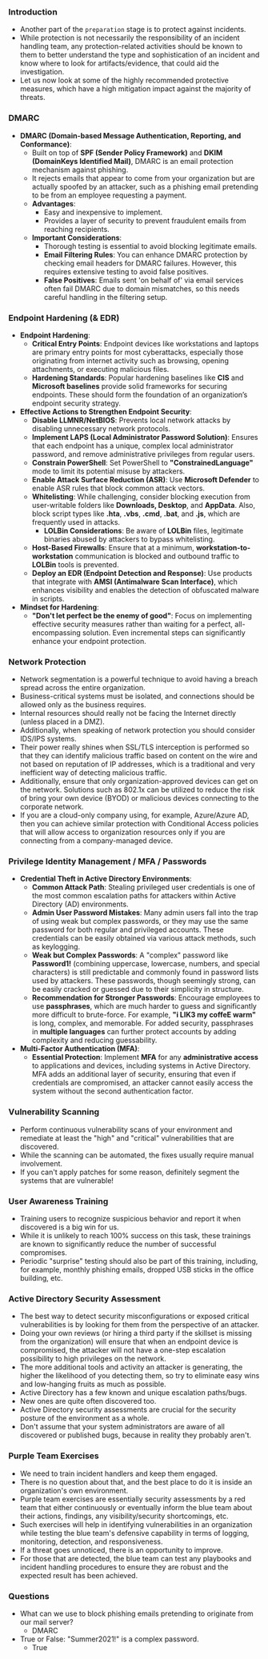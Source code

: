 ### Introduction
- Another part of the `preparation` stage is to protect against incidents. 
- While protection is not necessarily the responsibility of an incident handling team, any protection-related activities should be known to them to better understand the type and sophistication of an incident and know where to look for artifacts/evidence, that could aid the investigation.
- Let us now look at some of the highly recommended protective measures, which have a high mitigation impact against the majority of threats.



### DMARC
- **DMARC (Domain-based Message Authentication, Reporting, and Conformance)**:
    - Built on top of **SPF (Sender Policy Framework)** and **DKIM (DomainKeys Identified Mail)**, DMARC is an email protection mechanism against phishing.
    - It rejects emails that appear to come from your organization but are actually spoofed by an attacker, such as a phishing email pretending to be from an employee requesting a payment.
    - **Advantages**:
        - Easy and inexpensive to implement.
        - Provides a layer of security to prevent fraudulent emails from reaching recipients.
    - **Important Considerations**:
        - Thorough testing is essential to avoid blocking legitimate emails.
        - **Email Filtering Rules**: You can enhance DMARC protection by checking email headers for DMARC failures. However, this requires extensive testing to avoid false positives.
        - **False Positives**: Emails sent 'on behalf of' via email services often fail DMARC due to domain mismatches, so this needs careful handling in the filtering setup.



### Endpoint Hardening (& EDR)
- **Endpoint Hardening**:
    - **Critical Entry Points**: Endpoint devices like workstations and laptops are primary entry points for most cyberattacks, especially those originating from internet activity such as browsing, opening attachments, or executing malicious files.
    - **Hardening Standards**: Popular hardening baselines like **CIS** and **Microsoft baselines** provide solid frameworks for securing endpoints. These should form the foundation of an organization’s endpoint security strategy.
- **Effective Actions to Strengthen Endpoint Security**:
    - **Disable LLMNR/NetBIOS**: Prevents local network attacks by disabling unnecessary network protocols.
    - **Implement LAPS (Local Administrator Password Solution)**: Ensures that each endpoint has a unique, complex local administrator password, and remove administrative privileges from regular users.
    - **Constrain PowerShell**: Set PowerShell to **"ConstrainedLanguage"** mode to limit its potential misuse by attackers.
    - **Enable Attack Surface Reduction (ASR)**: Use **Microsoft Defender** to enable ASR rules that block common attack vectors.
    - **Whitelisting**: While challenging, consider blocking execution from user-writable folders like **Downloads, Desktop**, and **AppData**. Also, block script types like **.hta**, **.vbs**, **.cmd**, **.bat**, and **.js**, which are frequently used in attacks.
        - **LOLBin Considerations**: Be aware of **LOLBin** files, legitimate binaries abused by attackers to bypass whitelisting.
    - **Host-Based Firewalls**: Ensure that at a minimum, **workstation-to-workstation** communication is blocked and outbound traffic to **LOLBin** tools is prevented.
    - **Deploy an EDR (Endpoint Detection and Response)**: Use products that integrate with **AMSI (Antimalware Scan Interface)**, which enhances visibility and enables the detection of obfuscated malware in scripts.
- **Mindset for Hardening**:
    - **"Don't let perfect be the enemy of good"**: Focus on implementing effective security measures rather than waiting for a perfect, all-encompassing solution. Even incremental steps can significantly enhance your endpoint protection.



### Network Protection
- Network segmentation is a powerful technique to avoid having a breach spread across the entire organization. 
- Business-critical systems must be isolated, and connections should be allowed only as the business requires. 
- Internal resources should really not be facing the Internet directly (unless placed in a DMZ).
- Additionally, when speaking of network protection you should consider IDS/IPS systems. 
- Their power really shines when SSL/TLS interception is performed so that they can identify malicious traffic based on content on the wire and not based on reputation of IP addresses, which is a traditional and very inefficient way of detecting malicious traffic.
- Additionally, ensure that only organization-approved devices can get on the network. Solutions such as 802.1x can be utilized to reduce the risk of bring your own device (BYOD) or malicious devices connecting to the corporate network. 
- If you are a cloud-only company using, for example, Azure/Azure AD, then you can achieve similar protection with Conditional Access policies that will allow access to organization resources only if you are connecting from a company-managed device.



### Privilege Identity Management / MFA / Passwords
- **Credential Theft in Active Directory Environments**:
    - **Common Attack Path**: Stealing privileged user credentials is one of the most common escalation paths for attackers within Active Directory (AD) environments.
    - **Admin User Password Mistakes**: Many admin users fall into the trap of using weak but complex passwords, or they may use the same password for both regular and privileged accounts. These credentials can be easily obtained via various attack methods, such as keylogging.
    - **Weak but Complex Passwords**: A "complex" password like **Password1!** (combining uppercase, lowercase, numbers, and special characters) is still predictable and commonly found in password lists used by attackers. These passwords, though seemingly strong, can be easily cracked or guessed due to their simplicity in structure.
    - **Recommendation for Stronger Passwords**: Encourage employees to use **passphrases**, which are much harder to guess and significantly more difficult to brute-force. For example, **"i LIK3 my coffeE warm"** is long, complex, and memorable. For added security, passphrases in **multiple languages** can further protect accounts by adding complexity and reducing guessability.
- **Multi-Factor Authentication (MFA)**:
    - **Essential Protection**: Implement **MFA** for any **administrative access** to applications and devices, including systems in Active Directory. MFA adds an additional layer of security, ensuring that even if credentials are compromised, an attacker cannot easily access the system without the second authentication factor.



### Vulnerability Scanning
- Perform continuous vulnerability scans of your environment and remediate at least the "high" and "critical" vulnerabilities that are discovered. 
- While the scanning can be automated, the fixes usually require manual involvement. 
- If you can't apply patches for some reason, definitely segment the systems that are vulnerable!



### User Awareness Training
- Training users to recognize suspicious behavior and report it when discovered is a big win for us. 
- While it is unlikely to reach 100% success on this task, these trainings are known to significantly reduce the number of successful compromises. 
- Periodic "surprise" testing should also be part of this training, including, for example, monthly phishing emails, dropped USB sticks in the office building, etc.



### Active Directory Security Assessment
- The best way to detect security misconfigurations or exposed critical vulnerabilities is by looking for them from the perspective of an attacker. 
- Doing your own reviews (or hiring a third party if the skillset is missing from the organization) will ensure that when an endpoint device is compromised, the attacker will not have a one-step escalation possibility to high privileges on the network.
- The more additional tools and activity an attacker is generating, the higher the likelihood of you detecting them, so try to eliminate easy wins and low-hanging fruits as much as possible.
- Active Directory has a few known and unique escalation paths/bugs. 
- New ones are quite often discovered too. 
- Active Directory security assessments are crucial for the security posture of the environment as a whole. 
- Don't assume that your system administrators are aware of all discovered or published bugs, because in reality they probably aren't.



### Purple Team Exercises
- We need to train incident handlers and keep them engaged. 
- There is no question about that, and the best place to do it is inside an organization's own environment. 
- Purple team exercises are essentially security assessments by a red team that either continuously or eventually inform the blue team about their actions, findings, any visibility/security shortcomings, etc. 
- Such exercises will help in identifying vulnerabilities in an organization while testing the blue team's defensive capability in terms of logging, monitoring, detection, and responsiveness.
- If a threat goes unnoticed, there is an opportunity to improve. 
- For those that are detected, the blue team can test any playbooks and incident handling procedures to ensure they are robust and the expected result has been achieved.



### Questions
- What can we use to block phishing emails pretending to originate from our mail server?
	- DMARC
- True or False: "Summer2021!" is a complex password.
	- True